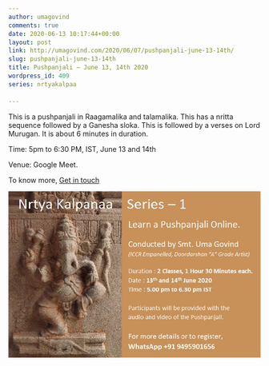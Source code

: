 ```yaml
---
author: umagovind
comments: true
date: 2020-06-13 10:17:44+00:00
layout: post
link: http://umagovind.com/2020/06/07/pushpanjali-june-13-14th/
slug: pushpanjali-june-13-14th
title: Pushpanjali – June 13, 14th 2020
wordpress_id: 409
series: nrtyakalpaa

---
```


This is a pushpanjali in Raagamalika and talamalika. This has a nritta sequence followed by a Ganesha sloka. This is followed by a verses on Lord Murugan. It is about 6 minutes in duration.

Time: 5pm to 6:30 PM, IST, June 13 and 14th

Venue:  Google Meet.

To know more, [Get in touch](/contact)

![](/assets/images/pushpanjali-2-1.jpeg)

